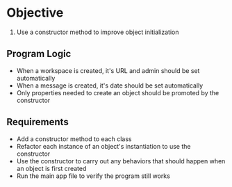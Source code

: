 # Objective

1. Use a constructor method to improve object initialization

## Program Logic

* When a workspace is created, it's URL and admin should be set automatically
* When a message is created, it's date should be set automatically
* Only properties needed to create an object should be promoted by the constructor

## Requirements

* Add a constructor method to each class
* Refactor each instance of an object's instantiation to use the constructor
* Use the constructor to carry out any behaviors that should happen when an object is first created
* Run the main app file to verify the program still works
